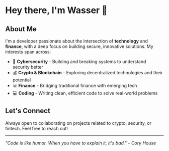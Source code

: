 # Hey there, I'm Wasser 👋

## About Me

I'm a developer passionate about the intersection of **technology** and **finance**, with a deep focus on building secure, innovative solutions. My interests span across:

- 🔐 **Cybersecurity** - Building and breaking systems to understand security better
- 💰 **Crypto & Blockchain** - Exploring decentralized technologies and their potential
- 📊 **Finance** - Bridging traditional finance with emerging tech
- 💻 **Coding** - Writing clean, efficient code to solve real-world problems


## Let's Connect

Always open to collaborating on projects related to crypto, security, or fintech. Feel free to reach out!

---

*"Code is like humor. When you have to explain it, it's bad." – Cory House*

